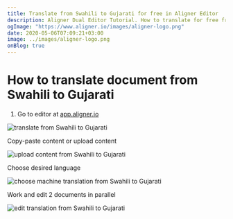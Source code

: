 ```yaml
---
title: Translate from Swahili to Gujarati for free in Aligner Editor
description: Aligner Dual Editor Tutorial. How to translate for free from Swahili to Gujarati. Aligner is multilingual document management platform. 
ogImage: "https://www.aligner.io/images/aligner-logo.png"
date: 2020-05-06T07:09:21+03:00
image: ../images/aligner-logo.png
onBlog: true
---
```


# How to translate document from Swahili to Gujarati

1. Go to editor at [app.aligner.io](https://app.aligner.io "Aligner App web page")

![translate from Swahili to Gujarati](../aligner-blank-editor.png "translate from Swahili to Gujarati")

Copy-paste content or upload content

![upload content from Swahili to Gujarati](../aligner-uploaded-document.png "upload content from Swahili to Gujarati")

Choose desired language

![choose machine translation from Swahili to Gujarati](../aligner-language-dropdown.png "choose machine translation from Swahili to Gujarati")

Work and edit 2 documents in parallel

![edit translation from Swahili to Gujarati](../aligner-double-sitded-editor.png "edit translation from Swahili to Gujarati")

